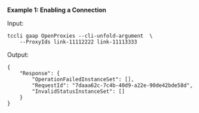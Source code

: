 **Example 1: Enabling a Connection**



Input: 

```
tccli gaap OpenProxies --cli-unfold-argument  \
    --ProxyIds link-11112222 link-11113333
```

Output: 
```
{
    "Response": {
        "OperationFailedInstanceSet": [],
        "RequestId": "7daaa62c-7c4b-40d9-a22e-90de42bde58d",
        "InvalidStatusInstanceSet": []
    }
}
```

